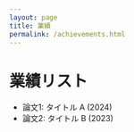 ```yaml
---
layout: page
title: 業績
permalink: /achievements.html
---
```


# 業績リスト

- 論文1: タイトル A (2024)
- 論文2: タイトル B (2023)
